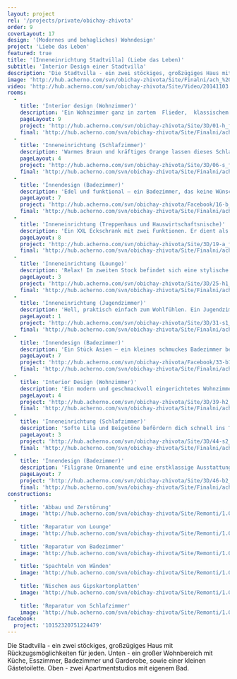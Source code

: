 ```yaml
---
layout: project
rel: '/projects/private/obichay-zhivota'
order: 9
coverLayout: 17
design: '(Modernes und behagliches) Wohndesign'
project: 'Liebe das Leben'
featured: true
title: '[Inneneinrichtung Stadtvilla] (Liebe das Leben)'
subtitle: 'Interior Design einer Stadtvilla'
description: 'Die Stadtvilla - ein zwei stöckiges, großzügiges Haus mit Rückzugsmöglichkeiten für jeden. Unten - ein großer Wohnbereich mit Küche, Esszimmer, Badezimmer und Garderobe, sowie einer kleinen Gästetoilette. Oben - zwei Apartmentstudios mit eigenem Bad.'
image: 'http://hub.acherno.com/svn/obichay-zhivota/Site/Finalni/ach_%20(41).jpg'
video: 'http://hub.acherno.com/svn/obichay-zhivota/Site/Video/20141103.mp4'
rooms:
  -
    title: 'Interior design (Wohnzimmer)'
    description: 'Ein Wohnzimmer ganz in zartem  Flieder,  klassischem Weiß und ein paar Akzenten in Rosa und Gelb. Das ist ein frisches Frühlingsbouqet für die Seele. Dieses luftige Wohnzimmer mit schönem Ausblick zum Garten ist das Herz des Hauses. Besinnliche Abende mit Freunden oder einfach nur auf dem Sofa liegen und einen aromatischen Tee trinken– hier alles ist denkbar!'
    pageLayout: 9
    project: 'http://hub.acherno.com/svn/obichay-zhivota/Site/3D/01-h_f.jpg'
    final: 'http://hub.acherno.com/svn/obichay-zhivota/Site/Finalni/ach_%20(49).jpg'
  -
    title: 'Inneneinrichtung (Schlafzimmer)'
    description: 'Warmes Braun und kräftiges Orange lassen dieses Schlafzimmer besonders beruhigend und gemütlich wirken. Die Einrichtung ist funktional mit klaren Linien und zeitlosem Design.'
    pageLayout: 4
    project: 'http://hub.acherno.com/svn/obichay-zhivota/Site/3D/06-s_f.jpg'
    final: 'http://hub.acherno.com/svn/obichay-zhivota/Site/Finalni/ach_%20(23)-2.jpg'
  -
    title: 'Innendesign (Badezimmer)'
    description: 'Edel und funktional – ein Badezimmer, das keine Wünsche unerfüllt lässt!'
    pageLayout: 7
    project: 'http://hub.acherno.com/svn/obichay-zhivota/Facebook/16-b_f.jpg'
    final: 'http://hub.acherno.com/svn/obichay-zhivota/Site/Finalni/ach_%20(31).jpg'
  -
    title: 'Inneneinrichtung (Treppenhaus und Hauswirtschaftsnische)'
    description: 'Ein XXL Eckschrank mit zwei Funktionen. Er dient als großzügige Garderobe und beherbergt hinter einer raffinierten Spiegeltür auch noch genug Platz für Waschmaschine und Wäschetrockner.'
    pageLayout: 8
    project: 'http://hub.acherno.com/svn/obichay-zhivota/Site/3D/19-a_f.jpg'
    final: 'http://hub.acherno.com/svn/obichay-zhivota/Site/Finalni/ach_%20(33).jpg'
  -
    title: 'Inneneinrichtung (Lounge)'
    description: 'Relax! Im zweiten Stock befindet sich eine stylische Lounge im Industriel Look. Holz und Stein in Beigetönen im Kontrast zu blauen Sitzmöbeln. '
    pageLayout: 3
    project: 'http://hub.acherno.com/svn/obichay-zhivota/Site/3D/25-h1_f.jpg'
    final: 'http://hub.acherno.com/svn/obichay-zhivota/Site/Finalni/ach_%20(8).jpg'
  -
    title: 'Inneneinrichtung (Jugendzimmer)'
    description: 'Hell, praktisch einfach zum Wohlfühlen. Ein Jugendzimmer, das trotz wenig Platz alles hat was man braucht.'
    pageLayout: 1
    project: 'http://hub.acherno.com/svn/obichay-zhivota/Site/3D/31-s1_f.jpg'
    final: 'http://hub.acherno.com/svn/obichay-zhivota/Site/Finalni/ach_%20(5).jpg'
  -
    title: 'Innendesign (Badezimmer)'
    description: 'Ein Stück Asien – ein kleines schmuckes Badezimmer bei dessen Design viel Wert auf natürliche Materialien und Farben gelegt wurde.'
    pageLayout: 7
    project: 'http://hub.acherno.com/svn/obichay-zhivota/Facebook/33-b1_f.jpg'
    final: 'http://hub.acherno.com/svn/obichay-zhivota/Site/Finalni/ach_%20(11).jpg'
  -
    title: 'Interior Design (Wohnzimmer)'
    description: 'Ein modern und geschmackvoll eingerichtetes Wohnzimmer in den Trendfarben Mint, Grau und Khaki. Hier findest du nach der Arbeit, die Zeit für einen guten Roman oder einen spannenden Film. '
    pageLayout: 4
    project: 'http://hub.acherno.com/svn/obichay-zhivota/Site/3D/39-h2_f.jpg'
    final: 'http://hub.acherno.com/svn/obichay-zhivota/Site/Finalni/ach_%20(15).jpg'
  -
    title: 'Inneneinrichtung (Schlafzimmer)'
    description: 'Softe Lila und Beigetöne befördern dich schnell ins Traumland. Der Spiegelschrank verleiht dem Raum eine zusätzliche Tiefe.'
    pageLayout: 3
    project: 'http://hub.acherno.com/svn/obichay-zhivota/Site/3D/44-s2_f.jpg'
    final: 'http://hub.acherno.com/svn/obichay-zhivota/Site/Finalni/ach_%20(4).jpg'
  -
    title: 'Innendesign (Badezimmer)'
    description: 'Filigrane Ornamente und eine erstklassige Ausstattung - das sind die Statements dieses Badezimmers!'
    pageLayout: 7
    project: 'http://hub.acherno.com/svn/obichay-zhivota/Site/3D/46-b2_f.jpg'
    final: 'http://hub.acherno.com/svn/obichay-zhivota/Site/Finalni/ach_%20(22).jpg'
constructions:
  - 
    title: 'Abbau und Zerstörung'
    image: 'http://hub.acherno.com/svn/obichay-zhivota/Site/Remonti/1.03.JPG'
  - 
    title: 'Reparatur von Lounge'
    image: 'http://hub.acherno.com/svn/obichay-zhivota/Site/Remonti/1.09.JPG'
  - 
    title: 'Reparatur von Badezimmer'
    image: 'http://hub.acherno.com/svn/obichay-zhivota/Site/Remonti/1.07.JPG'
  - 
    title: 'Spachteln von Wänden'
    image: 'http://hub.acherno.com/svn/obichay-zhivota/Site/Remonti/1.06.JPG'
  - 
    title: 'Nischen aus Gipskartonplatten'
    image: 'http://hub.acherno.com/svn/obichay-zhivota/Site/Remonti/1.05.JPG'
  - 
    title: 'Reparatur von Schlafzimmer'
    image: 'http://hub.acherno.com/svn/obichay-zhivota/Site/Remonti/1.08.JPG'
facebook:
  project: '10152320751224479'
---
```

Die Stadtvilla - ein zwei stöckiges, großzügiges Haus mit Rückzugsmöglichkeiten für jeden. Unten - ein großer Wohnbereich mit Küche, Esszimmer, Badezimmer und Garderobe, sowie einer kleinen Gästetoilette. Oben - zwei Apartmentstudios mit eigenem Bad.
